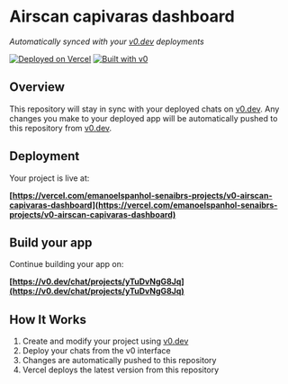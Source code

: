 # Airscan capivaras dashboard

*Automatically synced with your [v0.dev](https://v0.dev) deployments*

[![Deployed on Vercel](https://img.shields.io/badge/Deployed%20on-Vercel-black?style=for-the-badge&logo=vercel)](https://vercel.com/emanoelspanhol-senaibrs-projects/v0-airscan-capivaras-dashboard)
[![Built with v0](https://img.shields.io/badge/Built%20with-v0.dev-black?style=for-the-badge)](https://v0.dev/chat/projects/yTuDvNgG8Jq)

## Overview

This repository will stay in sync with your deployed chats on [v0.dev](https://v0.dev).
Any changes you make to your deployed app will be automatically pushed to this repository from [v0.dev](https://v0.dev).

## Deployment

Your project is live at:

**[https://vercel.com/emanoelspanhol-senaibrs-projects/v0-airscan-capivaras-dashboard](https://vercel.com/emanoelspanhol-senaibrs-projects/v0-airscan-capivaras-dashboard)**

## Build your app

Continue building your app on:

**[https://v0.dev/chat/projects/yTuDvNgG8Jq](https://v0.dev/chat/projects/yTuDvNgG8Jq)**

## How It Works

1. Create and modify your project using [v0.dev](https://v0.dev)
2. Deploy your chats from the v0 interface
3. Changes are automatically pushed to this repository
4. Vercel deploys the latest version from this repository

